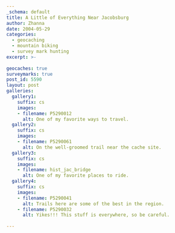```yaml
---
_schema: default
title: A Little of Everything Near Jacobsburg
author: Zhanna
date: 2004-05-29
categories:
  - geocaching
  - mountain biking
  - survey mark hunting
excerpt: >- 
  
geocaches: true
surveymarks: true
post_id: 5590
layout: post    
galleries:
  gallery1:
    suffix: cs
    images:
    - filename: P5290012
      alt: One of my favorite ways to travel.
  gallery2:
    suffix: cs
    images:
    - filename: P5290061
      alt: On the well-groomed trail near the cache site.      
  gallery3:
    suffix: cs
    images:
    - filename: hist_jac_bridge
      alt: One of my favorite places to ride.
  gallery4:
    suffix: cs
    images:
    - filename: P5290041
      alt: Trails here are some of the best in the region.  
    - filename: P5290032
      alt: Yikes!!! This stuff is everywhere, so be careful.              
           
---
```

